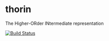 # thorin
The Higher-ORder INtermediate representation

[![Build Status](https://travis-ci.org/AnyDSL/thorin.svg?branch=master_llvm36)](https://travis-ci.org/AnyDSL/thorin)
